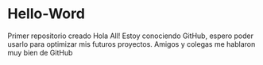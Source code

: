 # Hello-Word
Primer repositorio creado
Hola All! Estoy conociendo GitHub, espero poder usarlo para optimizar mis futuros proyectos.
Amigos y colegas me hablaron muy bien de GitHub
